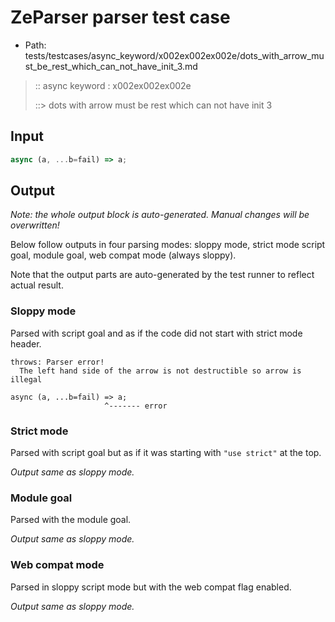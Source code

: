 # ZeParser parser test case

- Path: tests/testcases/async_keyword/x002ex002ex002e/dots_with_arrow_must_be_rest_which_can_not_have_init_3.md

> :: async keyword : x002ex002ex002e
>
> ::> dots with arrow must be rest which can not have init 3

## Input

`````js
async (a, ...b=fail) => a;
`````

## Output

_Note: the whole output block is auto-generated. Manual changes will be overwritten!_

Below follow outputs in four parsing modes: sloppy mode, strict mode script goal, module goal, web compat mode (always sloppy).

Note that the output parts are auto-generated by the test runner to reflect actual result.

### Sloppy mode

Parsed with script goal and as if the code did not start with strict mode header.

`````
throws: Parser error!
  The left hand side of the arrow is not destructible so arrow is illegal

async (a, ...b=fail) => a;
                     ^------- error
`````

### Strict mode

Parsed with script goal but as if it was starting with `"use strict"` at the top.

_Output same as sloppy mode._

### Module goal

Parsed with the module goal.

_Output same as sloppy mode._

### Web compat mode

Parsed in sloppy script mode but with the web compat flag enabled.

_Output same as sloppy mode._
